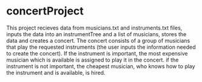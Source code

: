 # concertProject
This project recieves data from musicians.txt and instruments.txt files, inputs the data into an instrumentTree and a list of musicians,
stores the data and creates a concert.
The concert consists of a group of musicians that play the requested instruments (the user inputs the information needed to create the concert).
If the instrument is important, the most expensive musician which is available is assigned to play it in the concert.
if the instrument is not important, the cheapest musician, who knows how to play the instrument and is available, is hired.
